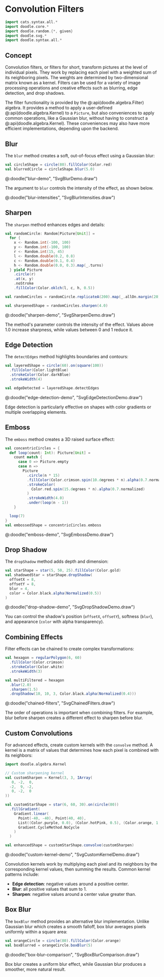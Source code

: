 # Convolution Filters

```scala mdoc:invisible
import cats.syntax.all.*
import doodle.core.*
import doodle.random.{*, given}
import doodle.svg.*
import doodle.syntax.all.*
```


## Concept

Convolution filters, or filters for short, transform pictures at the level of individual pixels. They work by replacing each pixel with a weighted sum of its neighboring pixels. The  weights are determined by two-dimensional matrix known as a kernel. Filters can be used for a variety of image processing operations and creative effects such as blurring, edge detection, and drop shadows. 

The filter functionality is provided by the @:api(doodle.algebra.Filter) algebra. It provides a method to apply a user-defined @:api(doodle.algebra.Kernel) to a `Picture`, but also conveniences to apply common operations, like a Gaussian blur, without having to construct a @:api(doodle.algebra.Kernel). These conveniences may also have more efficient implementations, depending upon the backend.


## Blur

The `blur` method creates a soft, out-of-focus effect using a Gaussian blur:

```scala mdoc:silent
val circleShape = circle(80).fillColor(Color.red)
val blurredCircle = circleShape.blur(5.0)
```

@:doodle("blur-demo", "SvgBlurDemo.draw")

The argument to `blur` controls the intensity of the effect, as shown below. 

@:doodle("blur-intensities", "SvgBlurIntensities.draw")


## Sharpen

The `sharpen` method enhances edges and details:

```scala mdoc:silent
val randomCircle: Random[Picture[Unit]] =
  for {
    x <- Random.int(-100, 100)
    y <- Random.int(-100, 100)
    r <- Random.int(15, 45)
    l <- Random.double(0.2, 0.8)
    c <- Random.double(0.1, 0.4)
    h <- Random.double(0.0, 0.3).map(_.turns)
  } yield Picture
    .circle(r)
    .at(x, y)
    .noStroke
    .fillColor(Color.oklch(l, c, h, 0.5))

val randomCircles = randomCircle.replicateA(200).map(_.allOn.margin(20)).run()

val sharpenedShape = randomCircles.sharpen(4.0)
```

@:doodle("sharpen-demo", "SvgSharpenDemo.draw")

The method's parameter controls the intensity of the effect. Values above 1.0 increase sharpness, while values between 0 and 1 reduce it.


## Edge Detection

The `detectEdges` method highlights boundaries and contours:

```scala mdoc:silent
val layeredShape = circle(60).on(square(100))
  .fillColor(Color.lightBlue)
  .strokeColor(Color.darkBlue)
  .strokeWidth(4)

val edgeDetected = layeredShape.detectEdges
```

@:doodle("edge-detection-demo", "SvgEdgeDetectionDemo.draw")

Edge detection is particularly effective on shapes with color gradients or multiple overlapping elements.


## Emboss

The `emboss` method creates a 3D raised surface effect:

```scala mdoc:silent
val concentricCircles = {
  def loop(count: Int): Picture[Unit] =
    count match {
      case 0 => Picture.empty
      case n =>
        Picture
          .circle(n * 15)
          .fillColor(Color.crimson.spin(10.degrees * n).alpha(0.7.normalized))
          .strokeColor(
            Color.red.spin(15.degrees * n).alpha(0.7.normalized)
          )
          .strokeWidth(4.0)
          .under(loop(n - 1))
    }

  loop(7)
}
val embossedShape = concentricCircles.emboss
```

@:doodle("emboss-demo", "SvgEmbossDemo.draw")


## Drop Shadow

The `dropShadow` method adds depth and dimension:

```scala mdoc:silent
val starShape = star(5, 50, 25).fillColor(Color.gold)
val shadowedStar = starShape.dropShadow(
  offsetX = 8,
  offsetY = 8,
  blur = 4,
  color = Color.black.alpha(Normalized(0.5))
)
```

@:doodle("drop-shadow-demo", "SvgDropShadowDemo.draw")

You can control the shadow's position (`offsetX`, `offsetY`), softness (`blur`), and appearance (`color` with alpha transparency).


## Combining Effects

Filter effects can be chained to create complex transformations:

```scala mdoc:silent
val hexagon = regularPolygon(6, 60)
  .fillColor(Color.crimson)
  .strokeColor(Color.white)
  .strokeWidth(3)

val multiFiltered = hexagon
  .blur(2.0)
  .sharpen(1.5)
  .dropShadow(10, 10, 3, Color.black.alpha(Normalized(0.4)))
```

@:doodle("chained-filters", "SvgChainedFilters.draw")

The order of operations is important when combining filters. For example, blur before sharpen creates a different effect to sharpen before blur.


## Custom Convolutions

For advanced effects, create custom kernels with the `convolve` method. A kernel is a matrix of values that determines how each pixel is combined with its neighbors:

```scala mdoc:silent
import doodle.algebra.Kernel

// Custom sharpening kernel
val customSharpen = Kernel(3, 3, IArray(
   0, -2,  0,
  -2,  9, -2,
   0, -2,  0
))

val customStarShape = star(6, 60, 30).on(circle(80))
  .fillGradient(
    Gradient.linear(
      Point(-40, -40), Point(40, 40),
      List((Color.purple, 0.0), (Color.hotPink, 0.5), (Color.orange, 1.0)),
      Gradient.CycleMethod.NoCycle
    )
  )

val enhancedShape = customStarShape.convolve(customSharpen)
```

@:doodle("custom-kernel-demo", "SvgCustomKernelDemo.draw")

Convolution kernels work by multiplying each pixel and its neighbors by the corresponding kernel values, then summing the results. Common kernel patterns include:
- **Edge detection**: negative values around a positive center.
- **Blur**: all positive values that sum to 1.
- **Sharpen**: negative values around a center value greater than.


## Box Blur

The `boxBlur` method provides an alternative blur implementation. Unlike Gaussian blur which creates a smooth falloff, box blur averages pixels uniformly within a square area:

```scala mdoc:silent
val orangeCircle = circle(80).fillColor(Color.orange)
val boxBlurred = orangeCircle.boxBlur(5)
```

@:doodle("box-blur-comparison", "SvgBoxBlurComparison.draw")

Box blur creates a uniform blur effect, while Gaussian blur produces a smoother, more natural result.
